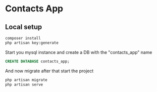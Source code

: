 # Contacts App
## Local setup
```bash
composer install
php artisan key:generate
```

Start you mysql instance and create a DB with the "contacts_app" name
```sql
CREATE DATABASE contacts_app;
```

And now migrate after that start the project
```bash
php artisan migrate
php artisan serve
```